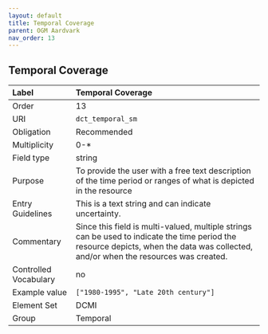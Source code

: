 ```yaml
---
layout: default
title: Temporal Coverage
parent: OGM Aardvark
nav_order: 13
---
```


## Temporal Coverage

| Label                 | Temporal Coverage |
|:----------------------|:------------------|
| Order                 | 13 |
| URI                   | `dct_temporal_sm` |
| Obligation            | Recommended |
| Multiplicity          | 0-* |
| Field type            | string |
| Purpose               | To provide the user with a free text description of the time period or ranges of what is depicted in the resource |
| Entry Guidelines      | This is a text string and can indicate uncertainty. |
| Commentary            | Since this field is multi-valued, multiple strings can be used to indicate the time period the resource depicts, when the data was collected, and/or when the resources was created. |
| Controlled Vocabulary | no |
| Example value         | `["1980-1995", "Late 20th century"]` |
| Element Set           | DCMI |
| Group                 | Temporal  
